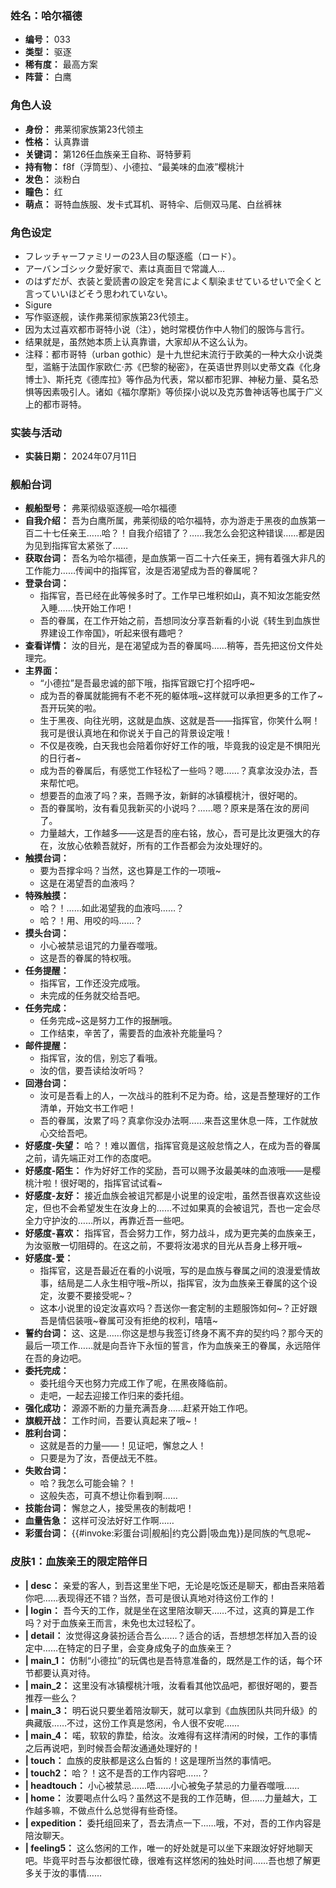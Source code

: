 ### 姓名：哈尔福德
* **编号：** 033
* **类型：** 驱逐
* **稀有度：** 最高方案
* **阵营：** 白鹰


### 角色人设
* **身份：** 弗莱彻家族第23代领主
* **性格：** 认真靠谱
* **关键词：** 第126任血族亲王自称、哥特萝莉
* **持有物：** f8f（浮筒型）、小德拉、“最美味的血液”樱桃汁
* **发色：** 淡粉白
* **瞳色：** 红
* **萌点：** 哥特血族服、发卡式耳机、哥特伞、后侧双马尾、白丝裤袜


### 角色设定
* フレッチャーファミリーの23人目の駆逐艦（ロード）。
* アーバンゴシック愛好家で、素は真面目で常識人…
* のはずだが、衣装と愛読書の設定を発言によく馴染ませているせいで全くと言っていいほどそう思われていない。
* Sigure
* 写作驱逐舰，读作弗莱彻家族第23代领主。
* 因为太过喜欢都市哥特小说（注），她时常模仿作中人物们的服饰与言行。
* 结果就是，虽然她本质上认真靠谱，大家却从不这么认为。
* 注释：都市哥特（urban gothic）是十九世纪末流行于欧美的一种大众小说类型，滥觞于法国作家欧仁·苏《巴黎的秘密》，在英语世界则以史蒂文森《化身博士》、斯托克《德库拉》等作品为代表，常以都市犯罪、神秘力量、莫名恐惧等因素吸引人。诸如《福尔摩斯》等侦探小说以及克苏鲁神话等也属于广义上的都市哥特。


### 实装与活动
* **实装日期：** 2024年07月11日


### 舰船台词
* **舰船型号：** 弗莱彻级驱逐舰—哈尔福德
* **自我介绍：** 吾为白鹰所属，弗莱彻级的哈尔福特，亦为游走于黑夜的血族第一百二十七任亲王……哈？！自我介绍错了？……我怎么会犯这种错误……都是因为见到指挥官太紧张了……
* **获取台词：** 吾名为哈尔福德，是血族第一百二十六任亲王，拥有着强大非凡的工作能力……传闻中的指挥官，汝是否渴望成为吾的眷属呢？
* **登录台词：**
  * 指挥官，吾已经在此等候多时了。工作早已堆积如山，真不知汝怎能安然入睡……快开始工作吧！
  * 吾的眷属，在工作开始之前，吾想同汝分享吾新看的小说《转生到血族世界建设工作帝国》，听起来很有趣吧？
* **查看详情：** 汝的目光，是在渴望成为吾的眷属吗……稍等，吾先把这份文件处理完。
* **主界面：**
  * “小德拉”是吾最忠诚的部下哦，指挥官跟它打个招呼吧~
  * 成为吾的眷属就能拥有不老不死的躯体哦~这样就可以承担更多的工作了~吾开玩笑的啦。
  * 生于黑夜、向往光明，这就是血族、这就是吾——指挥官，你笑什么啊！我可是很认真地在和你说关于自己的背景设定哦！
  * 不仅是夜晚，白天我也会陪着你好好工作的哦，毕竟我的设定是不惧阳光的日行者~
  * 成为吾的眷属后，有感觉工作轻松了一些吗？嗯……？真拿汝没办法，吾来帮忙吧。
  * 想要吾的血液了吗？来，吾赐予汝，新鲜的冰镇樱桃汁，很好喝的。
  * 吾的眷属哟，汝有看见我新买的小说吗？……嗯？原来是落在汝的房间了。
  * 力量越大，工作越多——这是吾的座右铭，放心，吾可是比汝更强大的存在，汝放心依赖吾就好，所有的工作吾都会为汝处理好的。
* **触摸台词：**
  * 要为吾撑伞吗？当然，这也算是工作的一项哦~
  * 这是在渴望吾的血液吗？
* **特殊触摸：**
  * 哈？！……如此渴望我的血液吗……？
  * 哈？！用、用咬的吗……？
* **摸头台词：**
  * 小心被禁忌诅咒的力量吞噬哦。
  * 这是吾的眷属的特权哦。
* **任务提醒：**
  * 指挥官，工作还没完成哦。
  * 未完成的任务就交给吾吧。
* **任务完成：**
  * 任务完成~这是努力工作的报酬哦。
  * 工作结束，辛苦了，需要吾的血液补充能量吗？
* **邮件提醒：**
  * 指挥官，汝的信，别忘了看哦。
  * 汝的信，要吾读给汝听吗？
* **回港台词：**
  * 汝可是吾看上的人，一次战斗的胜利不足为奇。给，这是吾整理好的工作清单，开始文书工作吧！
  * 吾的眷属，汝累了吗？真拿你没办法啊……来吾这里休息一阵，工作就放心交给吾吧。
* **好感度-失望：** 哈？！难以置信，指挥官竟是这般怠惰之人，在成为吾的眷属之前，请先端正对工作的态度吧。
* **好感度-陌生：** 作为好好工作的奖励，吾可以赐予汝最美味的血液哦——是樱桃汁啦！很好喝的，指挥官试试看~
* **好感度-友好：** 接近血族会被诅咒都是小说里的设定啦，虽然吾很喜欢这些设定，但也不会希望发生在汝身上的……不过如果真的会被诅咒，吾也一定会尽全力守护汝的……所以，再靠近吾一些吧。
* **好感度-喜欢：** 指挥官，吾会努力工作，努力战斗，成为更完美的血族亲王，为汝驱散一切阻碍的。在这之前，不要将汝渴求的目光从吾身上移开哦~
* **好感度-爱：**
  * 指挥官，这是吾最近在看的小说哦，写的是血族与眷属之间的浪漫爱情故事，结局是二人永生相守哦~所以，指挥官，汝为血族亲王眷属的这个设定，汝要不要接受呢~？
  * 这本小说里的设定汝喜欢吗？吾送你一套定制的主题服饰如何~？正好跟吾是情侣装哦~眷属可没有拒绝的权利，嘻嘻~
* **誓约台词：** 这、这是……你这是想与我签订终身不离不弃的契约吗？那今天的最后一项工作……就是向吾许下永恒的誓言，作为血族亲王的眷属，永远陪伴在吾的身边吧。
* **委托完成：**
  * 委托组今天也努力完成工作了呢，在黑夜降临前。
  * 走吧，一起去迎接工作归来的委托组。
* **强化成功：** 源源不断的力量充满吾身……赶紧开始工作吧。
* **旗舰开战：** 工作时间，吾要认真起来了哦~！
* **胜利台词：**
  * 这就是吾的力量——！见证吧，懈怠之人！
  * 只要是为了汝，吾便战无不胜。
* **失败台词：**
  * 哈？我怎么可能会输？！
  * 这般失态，可真不想让你看到啊……
* **技能台词：** 懈怠之人，接受黑夜的制裁吧！
* **血量告急：** 这样可没法好好工作啊……
* **彩蛋台词：** {{#invoke:彩蛋台词|舰船|约克公爵|吸血鬼}}是同族的气息呢~


### 皮肤1：血族亲王的限定陪伴日
* **| desc：** 亲爱的客人，到吾这里坐下吧，无论是吃饭还是聊天，都由吾来陪着你吧……表现得还不错？当然，吾可是很认真地对待这份工作的！
* **| login：** 吾今天的工作，就是坐在这里陪汝聊天……不过，这真的算是工作吗？对于血族亲王而言，未免也太过轻松了。
* **| detail：** 汝觉得这身装扮适合吾么……？适合的话，吾想想怎样加入吾的设定中……在特定的日子里，会变身成兔子的血族亲王？
* **| main_1：** 仿制“小德拉”的玩偶也是吾特意准备的，既然是工作的话，每个环节都要认真对待。
* **| main_2：** 这里没有冰镇樱桃汁哦，汝看看其他饮品吧，都很好喝的，要吾推荐一些么？
* **| main_3：** 明石说只要坐着陪汝聊天，就可以拿到《血族团队共同升级》的典藏版……不过，这份工作真是悠闲，令人很不安呢……
* **| main_4：** 喏，软软的靠垫，给汝。汝难得有这样清闲的时候，工作的事情之后再说吧，到时候吾会帮汝通通处理好的！
* **| touch：** 血族的皮肤都是这么白皙的！这是理所当然的事情吧。
* **| touch2：** 哈？！这不是吾的工作内容吧……？
* **| headtouch：** 小心被禁忌……唔……小心被兔子禁忌的力量吞噬哦……
* **| home：** 汝要喝点什么吗？虽然这不是我的工作范畴，但……力量越大，工作越多嘛，不做点什么总觉得有些奇怪。
* **| expedition：** 委托组回来了，吾去清点一下……哦，不对，吾的工作内容是陪汝聊天。
* **| feeling5：** 这么悠闲的工作，唯一的好处就是可以坐下来跟汝好好地聊天吧。毕竟平时吾与汝都很忙碌，很难有这样悠闲的独处时间……吾也想了解更多关于汝的事情……
